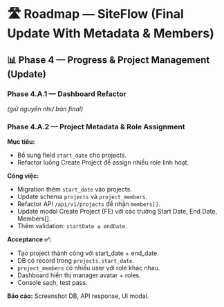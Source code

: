 # 🛣️ Roadmap — SiteFlow (Final Update With Metadata & Members)

## 📊 Phase 4 — Progress & Project Management (Update)

### Phase 4.A.1 — Dashboard Refactor
*(giữ nguyên như bản final)*

### Phase 4.A.2 — Project Metadata & Role Assignment
**Mục tiêu:**
- Bổ sung field `start_date` cho projects.
- Refactor luồng Create Project để assign nhiều role linh hoạt.

**Công việc:**
- Migration thêm `start_date` vào projects.
- Update schema `projects` và `project_members`.
- Refactor API `/api/v1/projects` để nhận `members[]`.
- Update modal Create Project (FE) với các trường Start Date, End Date, Members[].
- Thêm validation: `startDate ≤ endDate`.

**Acceptance ✅:**
- Tạo project thành công với start_date + end_date.
- DB có record trong `projects.start_date`.
- `project_members` có nhiều user với role khác nhau.
- Dashboard hiển thị manager avatar + roles.
- Console sạch, test pass.

**Báo cáo:** Screenshot DB, API response, UI modal.
